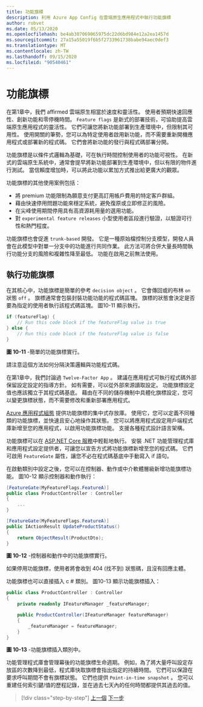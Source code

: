 ```yaml
---
title: 功能旗標
description: 利用 Azure App Config 在雲端原生應用程式中執行功能旗標
author: robvet
ms.date: 05/13/2020
ms.openlocfilehash: be4ab307069065975dc22d6bd984e12a2ea1457d
ms.sourcegitcommit: 27a15a55019f6b5f2733961738babe94aec0def3
ms.translationtype: MT
ms.contentlocale: zh-TW
ms.lasthandoff: 09/15/2020
ms.locfileid: "90540461"
---
```

# <a name="feature-flags"></a>功能旗標

在第1章中，我們 affirmed 雲端原生相當於速度和靈活性。 使用者預期快速回應性、創新功能和零停機時間。 `Feature flags` 是新式的部署技術，可協助提高雲端原生應用程式的靈活性。 它們可讓您將新功能部署到生產環境中，但限制其可用性。 使用開關的筆勢，您可以為特定使用者啟用新功能，而不需要重新開機應用程式或部署新的程式碼。 它們會將新功能的發行與程式碼部署分開。

功能旗標是以條件式邏輯為基礎，可在執行時間控制使用者的功能可視性。 在新式的雲端原生系統中，通常會提早將新功能部署到生產環境中，但以有限的物件進行測試。 當信賴度增加時，可以將此功能以累加方式推出給更廣大的觀眾。

功能旗標的其他使用案例包括：

- 將 premium 功能限制為願意支付更高訂用帳戶費用的特定客戶群組。
- 藉由快速停用問題功能來穩定系統，避免復原或立即修正的風險。
- 在尖峰使用期間停用具有高資源耗用量的選用功能。
- 對 `experimental feature releases` 小型使用者區段進行驗證，以驗證可行性和熱門程度。

功能旗標也會促進 `trunk-based` 開發。 它是一種原始檔控制分支模型，開發人員會在此模型中對單一分支中的功能進行共同作業。 此方法可將合併大量長時間執行功能分支的風險和複雜性降至最低。 功能在啟用之前無法使用。

## <a name="implementing-feature-flags"></a>執行功能旗標

在其核心中，功能旗標是簡單的參考 `decision object` 。 它會傳回或的布林 `on` 狀態 `off` 。 旗標通常會包裝封裝功能功能的程式碼區塊。 旗標的狀態會決定是否要為指定的使用者執行該程式碼區塊。 圖10-11 顯示執行。

```csharp
if (featureFlag) {
    // Run this code block if the featureFlag value is true
} else {
    // Run this code block if the featureFlag value is false
}
```

**圖 10-11** -簡單的功能旗標實行。

請注意這個方法如何分隔決策邏輯與功能程式碼。

在第1章中，我們討論過 `Twelve-Factor App` 。 建議在應用程式可執行程式碼外部保留設定設定的指導方針。 如有需要，可以從外部來源讀取設定。 功能旗標設定值也應該獨立于其程式碼基底。 藉由在不同的儲存機制中具體化旗標設定，您可以變更旗標狀態，而不需要修改和重新部署應用程式。

[Azure 應用程式組態](https://docs.microsoft.com/azure/azure-app-configuration/overview) 提供功能旗標的集中式存放庫。 使用它，您可以定義不同種類的功能旗標，並快速且安心地操作其狀態。 您可以將應用程式設定用戶端程式庫新增至您的應用程式，以啟用功能旗標功能。 支援各種程式設計語言架構。

功能旗標可以在 [ASP.NET Core 服務](https://docs.microsoft.com/azure/azure-app-configuration/use-feature-flags-dotnet-core)中輕鬆地執行。 安裝 .NET 功能管理程式庫和應用程式設定提供者，可讓您以宣告方式將功能旗標新增至您的程式碼。 它們可啟用 `FeatureGate` 屬性，讓您不必在程式碼基底中手動寫入 if 語句。

在啟動類別中設定之後，您可以在控制器、動作或中介軟體層級新增功能旗標功能。 圖10-12 顯示控制器和動作執行：

```csharp
[FeatureGate(MyFeatureFlags.FeatureA)]
public class ProductController : Controller
{
    ...
}
```

```csharp
[FeatureGate(MyFeatureFlags.FeatureA)]
public IActionResult UpdateProductStatus()
{
    return ObjectResult(ProductDto);
}
```

**圖 10-12** -控制器和動作中的功能旗標實行。

如果停用功能旗標，使用者將會收到 404 (找不到) 狀態碼，且沒有回應主體。

功能旗標也可以直接插入 c # 類別。 圖10-13 顯示功能旗標插入：

```csharp
public class ProductController : Controller
{
    private readonly IFeatureManager _featureManager;

    public ProductController(IFeatureManager featureManager)
    {
        _featureManager = featureManager;
    }
}
```

**圖 10-13** -功能旗標插入類別中。

功能管理程式庫會管理幕後的功能旗標生命週期。 例如，為了將大量呼叫設定存放區的次數降到最低，程式庫快取旗標會指出指定的持續時間。 它們可以保證在要求呼叫期間不會有旗標狀態。 它們也提供 `Point-in-time snapshot` 。 您可以重建任何索引鍵/值的歷程記錄，並在過去七天內的任何時間都提供其過去的值。

>[!div class="step-by-step"]
>[上一個](devops.md) 
>[下一步](infrastructure-as-code.md)
